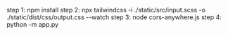 step 1: npm install
step 2: npx tailwindcss -i ./static/src/input.scss -o ./static/dist/css/output.css --watch
step 3: node cors-anywhere.js
step 4: python -m app.py